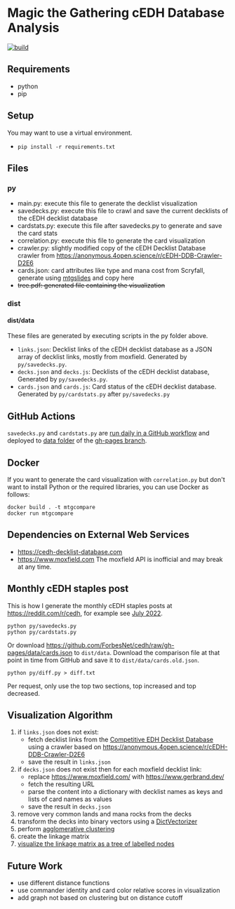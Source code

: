 # Magic the Gathering cEDH Database Analysis

[![build](https://github.com/ForbesNet/cedh/actions/workflows/build.yml/badge.svg)](https://github.com/ForbesNet/cedh/actions/workflows/build.yml)

## Requirements

* python
* pip

## Setup
You may want to use a virtual environment.

* `pip install -r requirements.txt`

## Files

### py
* main.py: execute this file to generate the decklist visualization
* savedecks.py: execute this file to crawl and save the current decklists of the cEDH decklist database
* cardstats.py: execute this file after savedecks.py to generate and save the card stats
* correlation.py: execute this file to generate the card visualization
* crawler.py: slightly modified copy of the cEDH Decklist Database crawler from <https://anonymous.4open.science/r/cEDH-DDB-Crawler-D2E6>
* cards.json: card attributes like type and mana cost from Scryfall, generate using [mtgslides](https://github.com/ForbesNet/mtgslides) and copy here
* <s>tree.pdf: generated file containing the visualization</s>

### dist
#### dist/data
These files are generated by executing scripts in the py folder above.

* `links.json`: Decklist links of the cEDH decklist database as a JSON array of decklist links, mostly from moxfield. Generated by `py/savedecks.py`.
* `decks.json` and `decks.js`: Decklists of the cEDH decklist database, Generated by `py/savedecks.py`.
* `cards.json` and `cards.js`: Card status of the cEDH decklist database. Generated by `py/cardstats.py` after `py/savedecks.py`

## GitHub Actions
`savedecks.py` and `cardstats.py` are [run daily in a GitHub workflow](https://github.com/ForbesNet/cedh/blob/master/.github/workflows/build.yml) and deployed to [data folder](https://github.com/ForbesNet/cedh/tree/gh-pages/data) of the [gh-pages branch](https://github.com/ForbesNet/cedh/tree/gh-pages).

## Docker
If you want to generate the card visualization with `correlation.py` but don't want to install Python or the required libraries, you can use Docker as follows:

    docker build . -t mtgcompare
    docker run mtgcompare

## Dependencies on External Web Services

* <https://cedh-decklist-database.com>
* <https://www.moxfield.com> The moxfield API is inofficial and may break at any time.

## Monthly cEDH staples post 

This is how I generate the monthly cEDH staples posts at <https://reddit.com/r/cedh>, for example see [July 2022](https://www.reddit.com/r/CompetitiveEDH/comments/vowkns/july_2022_cedh_staples/).

	python py/savedecks.py
    python py/cardstats.py

Or download <https://github.com/ForbesNet/cedh/raw/gh-pages/data/cards.json> to `dist/data`.
Download the comparison file at that point in time from GitHub and save it to `dist/data/cards.old.json`.

    python py/diff.py > diff.txt

Per request, only use the top two sections, top increased and top decreased.

## Visualization Algorithm

1. if `links.json` does not exist:
	* fetch decklist links from the [Competitive EDH Decklist Database](https://cedh-decklist-database.com/) using a crawler based on <https://anonymous.4open.science/r/cEDH-DDB-Crawler-D2E6>
	* save the result in `links.json`
2. if `decks.json` does not exist then for each moxfield decklist link:
	* replace <https://www.moxfield.com/> with <https://www.gerbrand.dev/>
	* fetch the resulting URL
	* parse the content into a dictionary with decklist names as keys and lists of card names as values
	* save the result in `decks.json`
3. remove very common lands and mana rocks from the decks
4. transform the decks into binary vectors using a [DictVectorizer](https://scikit-learn.org/stable/modules/generated/sklearn.feature_extraction.DictVectorizer.html)
5. perform [agglomerative clustering](https://scikit-learn.org/stable/modules/generated/sklearn.cluster.AgglomerativeClustering.html)
6. create the linkage matrix
7. [visualize the linkage matrix as a tree of labelled nodes](https://datascience.stackexchange.com/questions/101854/how-to-visualize-a-hierarchical-clustering-as-a-tree-of-labelled-nodes-in-python)


## Future Work

* use different distance functions
* use commander identity and card color relative scores in visualization
* add graph not based on clustering but on distance cutoff
